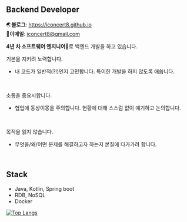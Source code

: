 ## Backend Developer
🌏**블로그**: https://iconcert8.github.io  
📧**이메일**: iconcert8@gmail.com

**4년 차 소프트웨어 엔지니어**👷로 백엔드 개발을 하고 있습니다.

기본을 지키려 노력합니다.
- 내 코드가 일반적(?!)인지 고민합니다. 특이한 개발을 하지 않도록 애씁니다.  
<br />

소통을 중요시합니다.
- 협업에 동상이몽을 주의합니다. 현황에 대해 스스럼 없이 얘기하고 논의합니다.  
<br />

목적을 잃지 않습니다.
- 무엇을/왜/어떤 문제를 해결하고자 하는지 본질에 다가가려 합니다.  
<br />

## Stack
- Java, Kotlin, Spring boot
- RDB, NoSQL
- Docker
  
[![Top Langs](https://github-readme-stats.vercel.app/api/top-langs/?username=iconcert8&layout=compact)](https://github.com/anuraghazra/github-readme-stats)


<!--
**iconcert8/iconcert8** is a ✨ _special_ ✨ repository because its `README.md` (this file) appears on your GitHub profile.

Here are some ideas to get you started:

- 🔭 I’m currently working on ...
- 🌱 I’m currently learning ...
- 👯 I’m looking to collaborate on ...
- 🤔 I’m looking for help with ...
- 💬 Ask me about ...
- 📫 How to reach me: ...
- 😄 Pronouns: ...
- ⚡ Fun fact: ...
-->
